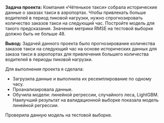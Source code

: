 **Задача проекта:**
Компания «Чётенькое такси» собрала исторические данные о заказах такси в аэропортах. Чтобы привлекать больше водителей в период пиковой нагрузки, нужно спрогнозировать количество заказов такси на следующий час. Постройте модель для такого предсказания.
Значение метрики RMSE на тестовой выборке должно быть не больше 48.

**Вывод:**
Задачей данного проекта было прогнозирование количества заказов такси на следующий час на основе исторических данных для заказа такси в аэропортах для привлечения большего количества водителей в периоды пиковой нагрузки. 

Для выполнения проекта я сделала:
- Загрузила данные и выполнила их ресемплирование по одному часу.
- Проанализировала данные.
- Обучила модели: линейной регрессии, случайного леса, LightGBM.
Наилучший результат на валидационной выборке показала модель линейной регрессии.

Проверила данную модель на тестовой выборке.